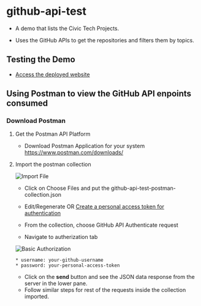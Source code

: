 # github-api-test

* A demo that lists the Civic Tech Projects.

* Uses the GitHub APIs to get the repositories and filters them by topics.

## Testing the Demo

* [Access the deployed website](https://hackforla.github.io/github-api-test/)

## Using Postman to view the GitHub API enpoints consumed

### Download Postman

1. Get the Postman API Platform

    * Download Postman Application for your system <https://www.postman.com/downloads/>

2. Import the postman collection 

    ![Import File](https://assets.postman.com/postman-docs/collection-import-file.png)
    * Click on Choose Files and put the github-api-test-postman-collection.json     
    * Edit/Regenerate OR [Create a personal access token for authentication](https://help.github.com/en/github/authenticating-to-github/creating-a-personal-access-token-for-the-command-line)
    
    * From the collection, choose GitHub API Authenticate request
    
    * Navigate to autherization tab
    
    ![Basic Authorization](https://assets.postman.com/postman-docs/basic-auth.jpg)
    
      ```
      * username: your-github-username 
      * password: your-personal-access-token
      ```
      
    * Click on the **send** button and see the JSON data response from the server in the lower pane.
    * Follow similar steps for rest of the requests inside the collection imported.
      








